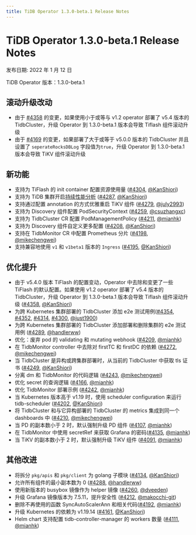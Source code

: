 ```yaml
---
title: TiDB Operator 1.3.0-beta.1 Release Notes
---
```

# TiDB Operator 1.3.0-beta.1 Release Notes

发布日期:  2022 年 1 月 12 日

TiDB Operator 版本：1.3.0-beta.1

## 滚动升级改动

- 由于 [#4358](https://github.com/pingcap/tidb-operator/pull/4358) 的变更，如果使用小于或等与 v1.2 operator 部署了 v5.4 版本的 TidbCluster，升级 Operator 到 1.3.0-beta.1 版本会导致 Tiflash 组件滚动升级
- 由于 [#4169](https://github.com/pingcap/tidb-operator/pull/4169) 的变更，如果部署了大于或等于 v5.0.0 版本的 TidbCluster 并且设置了 `seperateRocksDBLog` 字段值为`true`，升级 Operator 到 1.3.0-beta.1 版本会导致 TiKV 组件滚动升级

## 新功能

- 支持为 TiFlash 的 init container 配置资源使用量 ([#4304](https://github.com/pingcap/tidb-operator/pull/4304), [@KanShiori](https://github.com/KanShiori))
- 支持为 TiDB 集群开启[持续性能分析](access-dashboard.md#启用持续性能分析) ([#4287](https://github.com/pingcap/tidb-operator/pull/4287), [@KanShiori](https://github.com/KanShiori))
- 支持通过配置 annotation 的方式优雅重启 TiKV 组件 ([#4279](https://github.com/pingcap/tidb-operator/pull/4279), [@july2993](https://github.com/july2993))
- 支持为 Discovery 组件配置 PodSecurityContext ([#4259](https://github.com/pingcap/tidb-operator/pull/4259), [@csuzhangxc](https://github.com/csuzhangxc))
- 支持为 TidbCluster CR 配置 PodManagementPolicy ([#4211](https://github.com/pingcap/tidb-operator/pull/4211), [@mianhk](https://github.com/mianhk))
- 支持为 Discovery 组件自定义更多配置 ([#4208](https://github.com/pingcap/tidb-operator/pull/4208), [@KanShiori](https://github.com/KanShiori))
- 支持在 TidbMonitor CR 中配置 Prometheus 分片 ([#4198](https://github.com/pingcap/tidb-operator/pull/4198), [@mikechengwei](https://github.com/mikechengwei))
- 支持兼容地使用 `v1` 和 `v1beta1` 版本的 `Ingress` ([#4195](https://github.com/pingcap/tidb-operator/pull/4195), [@KanShiori](https://github.com/KanShiori))

## 优化提升

- 由于 v5.4.0 版本 TiFlash 的配置变动，Operator 中去除和变更了一些 TiFlash 的默认配置。如果使用 v1.2 operator 部署了 v5.4 版本的 TidbCluster，升级 Operator 到 1.3.0-beta.1 版本会导致 Tiflash 组件滚动升级 ([#4358](https://github.com/pingcap/tidb-operator/pull/4358), [@KanShiori](https://github.com/KanShiori))
- 为跨 Kubernetes 集群部署的 TidbCluster 添加 e2e 测试用例([#4354](https://github.com/pingcap/tidb-operator/pull/4354), [#4352](https://github.com/pingcap/tidb-operator/pull/4352), [#4314](https://github.com/pingcap/tidb-operator/pull/4314), [#4300](https://github.com/pingcap/tidb-operator/pull/4300), [@just1900](https://github.com/just1900))
- 为跨 Kubernetes 集群部署的 TidbCluster 添加部署和删除集群的 e2e 测试用例 ([#4289](https://github.com/pingcap/tidb-operator/pull/4289), [@handlerww](https://github.com/handlerww))
- 优化：废弃 pod 的 validating 和 mutating webhook ([#4209](https://github.com/pingcap/tidb-operator/pull/4209), [@mianhk](https://github.com/mianhk))
- 在 TidbMonitor controller 中去除对 firstTC 和 firstDC 的依赖 ([#4272](https://github.com/pingcap/tidb-operator/pull/4272), [@mikechengwei](https://github.com/mikechengwei))
- 当 TidbCluster 是异构或跨集群部署时，从当前的 TidbCluster 中获取 tls 证书 ([#4249](https://github.com/pingcap/tidb-operator/pull/4249), [@KanShiori](https://github.com/KanShiori))
- 分离 dm 和 TidbMonitor 的代码逻辑 ([#4243](https://github.com/pingcap/tidb-operator/pull/4243), [@mikechengwei](https://github.com/mikechengwei))
- 优化 secret 的查询逻辑 ([#4166](https://github.com/pingcap/tidb-operator/pull/4166), [@mianhk](https://github.com/mianhk))
- 优化 TidbMonitor 部署示例 ([#4242](https://github.com/pingcap/tidb-operator/pull/4242), [@mianhk](https://github.com/mianhk))
- 当 Kubernetes 版本高于 v1.19 时，使用 scheduler configuration 来运行 tidb-scheduler ([#4202](https://github.com/pingcap/tidb-operator/pull/4202), [@KanShiori](https://github.com/KanShiori))
- 将 TidbCluster 和与它异构部署的 TidbCluster 的 metrics 集成到同一个 dashboards 中 ([#4210](https://github.com/pingcap/tidb-operator/pull/4210), [@mikechengwei](https://github.com/mikechengwei))
- 当 PD 的副本数小于 2 时，默认强制升级 PD 组件 ([#4107](https://github.com/pingcap/tidb-operator/pull/4107), [@mianhk](https://github.com/mianhk))
- 在 TidbMonitor 中使用 secretRef 来获取 Grafana 的密码([#4135](https://github.com/pingcap/tidb-operator/pull/4135), [@mianhk](https://github.com/mianhk))
- 当 TiKV 的副本数小于 2 时，默认强制升级 TiKV 组件 ([#4091](https://github.com/pingcap/tidb-operator/pull/4091), [@mianhk](https://github.com/mianhk))

## 其他改进

- 将拆分 `pkg/apis` 和 `pkg/client` 为 golang 子模块 ([#4134](https://github.com/pingcap/tidb-operator/pull/4134), [@KanShiori](https://github.com/KanShiori))
- 允许所有组件的最小副本数为 0 ([#4288](https://github.com/pingcap/tidb-operator/pull/4288), [@handlerww](https://github.com/handlerww))
- 使用新版本的 busybox 镜像作为 helper 镜像 ([#4260](https://github.com/pingcap/tidb-operator/pull/4260), [@dveeden](https://github.com/dveeden))
- 升级 Grafana 镜像版本为 7.5.11，提升安全性 ([#4212](https://github.com/pingcap/tidb-operator/pull/4212), [@makocchi-git](https://github.com/makocchi-git))
- 删除不再使用的函数 SyncAutoScalerAnn 和相关代码([#4192](https://github.com/pingcap/tidb-operator/pull/4192), [@mianhk](https://github.com/mianhk))
- 升级 Kubernetes 的依赖为 v1.19.14 ([#4161](https://github.com/pingcap/tidb-operator/pull/4161), [@KanShiori](https://github.com/KanShiori))
- Helm chart 支持配置 tidb-controller-manager 的 workers 数量 ([#4111](https://github.com/pingcap/tidb-operator/pull/4111), [@mianhk](https://github.com/mianhk))
